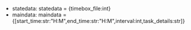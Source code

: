 * statedata: statedata = {timebox_file:int}
* maindata: maindata = {[start_time:str:"H:M",end_time:str:"H:M",interval:int,task_details:str]}
